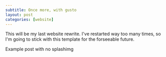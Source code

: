 ```yaml
---
subtitle: Once more, with gusto
layout: post
categories: [website]
---
```


This will be my last website rewrite. I've restarted way too many times, so I'm going to stick with this template for the forseeable future.

Example post with no splashimg
